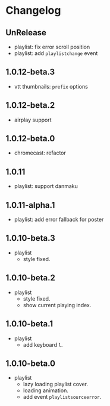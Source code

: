# Changelog

## UnRelease

- playlist: fix error scroll position
- playlist: add `playlistchange` event

## 1.0.12-beta.3

- vtt thumbnails: `prefix` options

## 1.0.12-beta.2

- airplay support

## 1.0.12-beta.0

- chromecast: refactor

## 1.0.11

- playlist: support danmaku

## 1.0.11-alpha.1

- playlist: add error fallback for poster

## 1.0.10-beta.3

- playlist
  - style fixed.

## 1.0.10-beta.2

- playlist
  - style fixed.
  - show current playing index.

## 1.0.10-beta.1

- playlist
  - add keyboard `l`.

## 1.0.10-beta.0

- playlist
  - lazy loading playlist cover.
  - loading animation.
  - add event `playlistsourceerror`.
